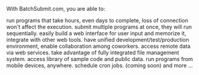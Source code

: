 With BatchSubmit.com, you are able to:

run programs that take hours, even days to complete, loss of connection won't affect the execution.
submit multiple programs at once, they will run sequentially.
easily build a web interface for user input and memorize it, integrate with other web tools.
have unified development/test/production environment, enable collaboration among coworkers.
access remote data via web services.
take advantage of fully integrated file management system.
access library of sample code and public data.
run programs from mobile devices, anywhere.
schedule cron jobs. (coming soon)
and more ...
